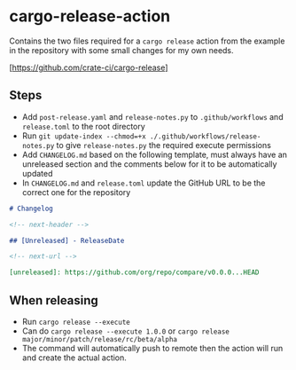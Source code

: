# cargo-release-action

Contains the two files required for a `cargo release` action from the example in the repository with some small changes for my own needs.

[https://github.com/crate-ci/cargo-release]

## Steps

- Add `post-release.yaml` and `release-notes.py` to `.github/workflows` and `release.toml` to the root directory
- Run `git update-index --chmod=+x ./.github/workflows/release-notes.py` to give `release-notes.py` the required execute permissions
- Add `CHANGELOG.md` based on the following template, must always have an unreleased section and the comments below for it to be automatically updated
- In `CHANGELOG.md` and `release.toml` update the GitHub URL to be the correct one for the repository

```md
# Changelog

<!-- next-header -->

## [Unreleased] - ReleaseDate

<!-- next-url -->

[unreleased]: https://github.com/org/repo/compare/v0.0.0...HEAD
```

## When releasing

- Run `cargo release --execute`
- Can do `cargo release --execute 1.0.0` or `cargo release major/minor/patch/release/rc/beta/alpha`
- The command will automatically push to remote then the action will run and create the actual action.
